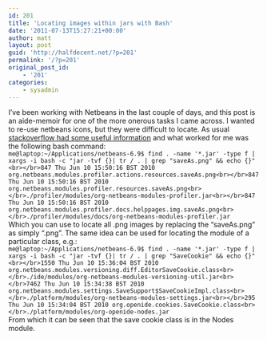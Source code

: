 ```yaml
---
id: 201
title: 'Locating images within jars with Bash'
date: '2011-07-13T15:27:21+00:00'
author: matt
layout: post
guid: 'http://halfdecent.net/?p=201'
permalink: '/?p=201'
original_post_id:
    - '201'
categories:
    - sysadmin
---
```


I’ve been working with Netbeans in the last couple of days, and this post is an aide-memoir for one of the more onerous tasks I came across. I wanted to re-use netbeans icons, but they were difficult to locate. As usual [stackoverflow had some useful information](http://stackoverflow.com/questions/1500141/find-a-jar-file-given-the-class-name) and what worked for me was the following bash command:  
`me@laptop:~/Applications/netbeans-6.9$ find . -name '*.jar' -type f | xargs -i bash -c "jar -tvf {}| tr / . | grep "saveAs.png" && echo {}"<br></br>847 Thu Jun 10 15:50:16 BST 2010 org.netbeans.modules.profiler.actions.resources.saveAs.png<br></br>847 Thu Jun 10 15:50:16 BST 2010 org.netbeans.modules.profiler.resources.saveAs.png<br></br>./profiler/modules/org-netbeans-modules-profiler.jar<br></br>847 Thu Jun 10 15:50:16 BST 2010 org.netbeans.modules.profiler.docs.helppages.img.saveAs.png<br></br>./profiler/modules/docs/org-netbeans-modules-profiler.jar`  
Which you can use to locate all .png images by replacing the “saveAs.png” as simply “.png”. The same idea can be used for locating the module of a particular class, e.g.:  
`me@laptop:~/Applications/netbeans-6.9$ find . -name '*.jar' -type f | xargs -i bash -c "jar -tvf {}| tr / . | grep "SaveCookie" && echo {}"<br></br>1550 Thu Jun 10 15:36:04 BST 2010 org.netbeans.modules.versioning.diff.EditorSaveCookie.class<br></br>./ide/modules/org-netbeans-modules-versioning-util.jar<br></br>7462 Thu Jun 10 15:34:38 BST 2010 org.netbeans.modules.settings.SaveSupport$SaveCookieImpl.class<br></br>./platform/modules/org-netbeans-modules-settings.jar<br></br>295 Thu Jun 10 15:34:04 BST 2010 org.openide.cookies.SaveCookie.class<br></br>./platform/modules/org-openide-nodes.jar`  
From which it can be seen that the save cookie class is in the Nodes module.